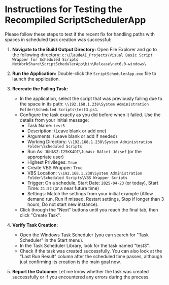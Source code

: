 # Instructions for Testing the Recompiled ScriptSchedulerApp

Please follow these steps to test if the recent fix for handling paths with spaces in scheduled task creation was successful:

1.  **Navigate to the Build Output Directory:**
    Open File Explorer and go to the following directory:
    `c:\ClaudeAI_Projects\Visual Basic Script Wrapper for Scheduled Scripts NetWorkShare\ScriptSchedulerApp\bin\Release\net6.0-windows\`

2.  **Run the Application:**
    Double-click the `ScriptSchedulerApp.exe` file to launch the application.

3.  **Recreate the Failing Task:**
    *   In the application, select the script that was previously failing due to the space in its path: `\\192.168.1.238\System Administration Folder\Scheduled Scripts\test3.ps1`.
    *   Configure the task exactly as you did before when it failed. Use the details from your initial message:
        *   Task Name: `test3`
        *   Description: (Leave blank or add one)
        *   Arguments: (Leave blank or add if needed)
        *   Working Directory: `\\192.168.1.238\System Administration Folder\Scheduled Scripts`
        *   Run As: `JUHASZ-I25KK4DI\Juhász Bálint József` (or the appropriate user)
        *   Highest Privileges: `True`
        *   Create VBS Wrapper: `True`
        *   VBS Location: `\\192.168.1.238\System Administration Folder\Scheduled Scripts\VBS Wrapper Scripts`
        *   Trigger: On a schedule, Start Date: `2025-04-23` (or today), Start Time: `21:52` (or a near future time)
        *   Settings: Match the settings from your initial example (Allow demand run, Run if missed, Restart settings, Stop if longer than 3 hours, Do not start new instance).
    *   Click through the "Next" buttons until you reach the final tab, then click "Create Task".

4.  **Verify Task Creation:**
    *   Open the Windows Task Scheduler (you can search for "Task Scheduler" in the Start menu).
    *   In the Task Scheduler Library, look for the task named "test3".
    *   Check if the task was created successfully. You can also look at the "Last Run Result" column after the scheduled time passes, although just confirming its creation is the main goal now.

5.  **Report the Outcome:**
    Let me know whether the task was created successfully or if you encountered any errors during the process.